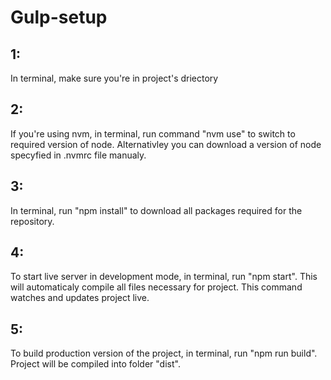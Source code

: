 # Gulp-setup

## 1: 
In terminal, make sure you're in project's driectory

## 2: 
If you're using nvm, in terminal, run command "nvm use" to switch to required version of node. Alternativley you can download a version of node specyfied in .nvmrc file manualy.

## 3: 
In terminal, run "npm install" to download all packages required for the repository.

## 4: 
To start live server in development mode, in terminal, run "npm start". This will automaticaly compile all files necessary for project. This command watches and updates project live.

## 5: 
To build production version of the project, in terminal, run "npm run build". Project will be compiled into folder "dist".
